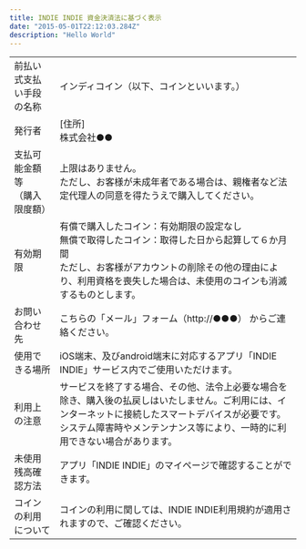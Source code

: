 ```yaml
---
title: INDIE INDIE 資金決済法に基づく表示
date: "2015-05-01T22:12:03.284Z"
description: "Hello World"
---
```


|    |    |
| ---- | ---- |
|  前払い式支払い手段の名称  |  インディコイン（以下、コインといいます。）  |
|  発行者  |  [住所]<br>株式会社●●  |
|  支払可能金額等<br>（購入限度額）  |  上限はありません。<br>ただし、お客様が未成年者である場合は、親権者など法定代理人の同意を得たうえで購入してください。  |
|  有効期限  |  有償で購入したコイン：有効期限の設定なし<br>無償で取得したコイン：取得した日から起算して６か月間<br>ただし、お客様がアカウントの削除その他の理由により、利用資格を喪失した場合は、未使用のコインも消滅するものとします。  |
|  お問い合わせ先  |  こちらの「メール」フォーム（http://●●●） からご連絡ください。  |
|  使用できる場所  |  iOS端末、及びandroid端末に対応するアプリ「INDIE INDIE」サービス内でご使用いただけます。  |
|  利用上の注意  |  サービスを終了する場合、その他、法令上必要な場合を除き、購入後の払戻しはいたしません。ご利用には、インターネットに接続したスマートデバイスが必要です。システム障害時やメンテンナンス等により、一時的に利用できない場合があります。  |
|  未使用残高確認方法  |  アプリ「INDIE INDIE」のマイページで確認することができます。  |
|  コインの利用について  |  コインの利用に関しては、INDIE INDIE利用規約が適用されますので、ご確認ください。  |
